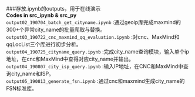 ###存放.ipynb的outputs，用于在线演示  
**Codes in src_ipynb & src_py**  
    `output02_190704_batch_get_cityname.ipynb` :通过geoip库完成maxmind的300+个异常city_name的批量爬取与替换。  
    `output03_190722_cnc_maxmind_qq_evaluation.ipynb` :对cnc、MaxMind和qqLocList三个库进行初步分析。  
    `output04_190725_cityname_query.ipynb` :完成city_name查询模块，输入单个ip地址，在cnc和MaxMind中查得对应city_name并输出。  
    `output04_190807_city_isp_query.ipynb` :输入IP地址，在CNC和MaxMind中查询city_name和ISP。  
    `output05_190813_generate_fsn.ipynb` :通过cnc和maxmind生成city_name的FSN标准库。  
